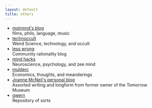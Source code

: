 ```yaml
---
layout: default
title: others
---
```


<ul id="cleanlist">
<li><a href="http://mstrmnd.com/log/">mstrmnd's blog</a>
<br />films, philo, language, music</li>

<li><a href="http://technoccult.net/">technoccult</a>
<br />Weird Science, technology, and occult</li>

<li><a href="http://lesswrong.com/">less wrong</a>
<br />Community rationality blog</li>

<li><a href="http://mindhacks.com/">mind hacks</a>
<br />Neuroscience, psychology, and zee mind</li>

<li><a href="http://mulderc.blogspot.com/">mulderc</a>
<br />Economics, thoughts, and meanderings</li>

<li><a href="http://joannemcneil.com/">Joanne McNeil's personal blog</a>
<br />Assorted writing and longform from former owner of the Tomorrow Museum</li>

<li><a href="http://gwern.net">gwern</a>
<br />Repository of sorts</li>
</ul>
